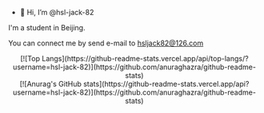 - 👋 Hi, I’m @hsl-jack-82

I'm a student in Beijing.

You can connect me by send e-mail to hsljack82@126.com

<div align="center">[![Top Langs](https://github-readme-stats.vercel.app/api/top-langs/?username=hsl-jack-82)](https://github.com/anuraghazra/github-readme-stats)</div>

<div align="center">[![Anurag's GitHub stats](https://github-readme-stats.vercel.app/api?username=hsl-jack-82)](https://github.com/anuraghazra/github-readme-stats)</div>

<!---
hsl-jack-82/hsl-jack-82 is a ✨ special ✨ repository because its `README.md` (this file) appears on your GitHub profile.
You can click the Preview link to take a look at your changes.
--->
